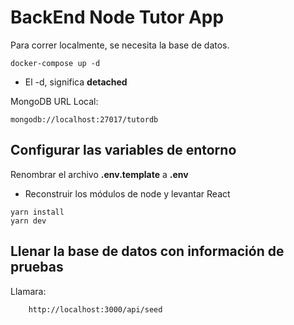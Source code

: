 # BackEnd Node Tutor App
Para correr localmente, se necesita la base de datos.
```
docker-compose up -d
```

* El -d, significa __detached__

MongoDB URL Local:

```
mongodb://localhost:27017/tutordb
```

## Configurar las variables de entorno
Renombrar el archivo __.env.template__ a __.env__

* Reconstruir los módulos de node y levantar React
```
yarn install
yarn dev
```


## Llenar la base de datos con información de pruebas

Llamara: 
```
    http://localhost:3000/api/seed
```